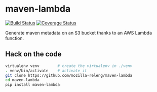 # maven-lambda

[![Build Status](https://travis-ci.org/mozilla-releng/maven-lambda.svg?branch=master)](https://travis-ci.org/mozilla-releng/maven-lambda) [![Coverage Status](https://coveralls.io/repos/github/mozilla-releng/maven-lambda/badge.svg?branch=master)](https://coveralls.io/github/mozilla-releng/maven-lambda?branch=master)

Generate maven metadata on an S3 bucket thanks to an AWS Lambda function.


## Hack on the code
```sh
virtualenv venv        # create the virtualenv in ./venv
. venv/bin/activate    # activate it
git clone https://github.com/mozilla-releng/maven-lambda
cd maven-lambda
pip install maven-lambda
```
